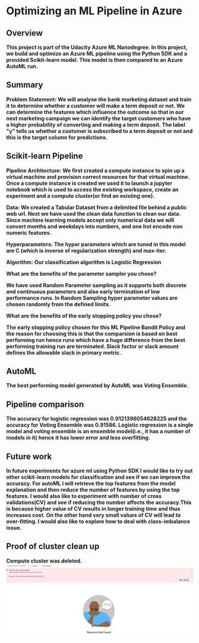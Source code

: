 # Optimizing an ML Pipeline in Azure

## Overview
**This project is part of the Udacity Azure ML Nanodegree. In this project, we build and optimize an Azure ML pipeline using the Python SDK and a provided Scikit-learn model. This model is then compared to an Azure AutoML run.**

## Summary
**Problem Statement: We will analyse the bank marketing dataset and train it to determine whether a customer will make a term deposit or not. We can determine the features which influence the outcome so that in our next marketing campaign we can identify the target customers who have a higher probability of converting and making a term deposit. The label "y" tells us whether a customer is subscribed to a term deposit or not and this is the target column for predictions.**



## Scikit-learn Pipeline
**Pipeline Architecture: We first created a compute instance to spin up a virtual machine and provision correct resources for that virtual machine. Once a compute instance is created we used it to launch a jupyter notebook which is used to access the existing workspace, create an experiment and a compute cluster(or find an existing one).**

**Data: We created a Tabular Dataset from a delimited file behind a public web url. Next we have used the clean data function to clean our data. Since machine learning models accept only numerical data we will convert months and weekdays into numbers, and one hot encode non numeric features.**

**Hyperparameters: The hyper parameters which are tuned in this model are C (which is inverse of regularization strength) and max-iter.**

**Algorithm: Our classification algorithm is Logistic Regression**

**What are the benefits of the parameter sampler you chose?**

**We have used Random Parameter sampling as it supports both discrete and continuous parameters and also early termination of low performance runs. In Random Sampling hyper parameter values are chosen randomly from the defined limits.**

**What are the benefits of the early stopping policy you chose?**

**The early stopping policy chosen for this ML Pipeline Bandit Policy and the reason for choosing this is that the comparsion is based on best performing run hence runs which have a huge difference from the best performing training run are terminated. Slack factor or slack amount defines the allowable slack in primary metric.**

## AutoML
**The best performing model generated by AutoML was Voting Ensemble.**

## Pipeline comparison
**The accuracy for logistic regression was 0.9121396054628225 and the accuracy for Voting Ensemble was 0.91586. Logistic regression is a single model and voting ensemble is an ensemble model(i.e., it has a number of models in it) hence it has lower error and less overfitting.**

## Future work
**In future experiments for azure ml using Python SDK I would like to try out other scikit-learn models for classification and see if we can improve the accuracy. For autoML I will retrieve the top features from the model explanation and then reduce the number of features by using the top features. I would also like to experiment with number of cross validations(CV) and see if reducing the number affects the accuracy.This is because higher value of CV results in longer training time and thus increases cost. On the other hand very small values of CV will lead to over-fitting. I would also like to explore how to deal with class-imbalance issue.**


## Proof of cluster clean up
**Compute cluster was deleted.**
![alt text](https://github.com/PurvajaDurga/Project1-Optimizing-an-ML-Pipeline-in-Azure/blob/main/images/cluster%20deleted.JPG)

